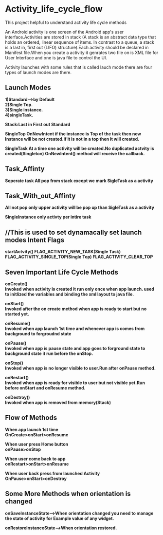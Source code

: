 # Activity_life_cycle_flow
This project helpful to understand activity life cycle methods

An Android activity is one screen of the Android app's user interface.Activities are stored in stack (A stack is an abstract data type that holds an ordered, linear sequence of items. In contrast to a queue, a stack is a last in, first out (LIFO) structure).Each activity should be declared in Manifest file.When you create a activity it genrates two file on is XML file for User Interface and one is java file to control the UI.

Activity launches with some rules that is called lauch mode there are four types of launch modes are there.

<B>Launch Modes<B>
-----------------------
1)Standard-->by Default<br>
2)Single Top.<br>
3)Single instance.<br>
4)singleTask.<br>
  
Stack:Last in First out
Standard


SingleTop
OnNewIntent 
if the instance is Top of the task then new Instance will be not created.if it is not in a top then it will created.

SingleTask
At a time one activity will be created.No duplicated actvity is created(Singleton)
OnNewIntent() method will receive the callback.

Task_Affinty
------------------
Seperate task  All pop from stack except we mark SigleTask as a activity


Task_With_out_Affinty
-------------------------
All not pop only upper activity will be pop up than SigleTask as a activity


SingleInstance
only activty per intire task
  
  
//This is used to set dynamacally set launch modes
Intent Flags
----------------
startActvity()
FLAG_ACTIVITY_NEW_TASK(Single Task)
FLAG_ACTIVITY_SINGLE_TOP(Single Top)
FLAG_ACTIVITY_CLEAR_TOP
  

<B>Seven Important Life Cycle Methods<B>
-------------------------------------------
onCreate()<br>Invoked when activity is created it run only once when app launch. used to initlized the variables and binding the xml layout to java file.<br>

onStart()<br>Invoked after the on create method when app is ready to start but no started yet.<b>

onResume()<br>Invoked when app launch 1st time and whenever app is comes from background to forgroudnd state<br>

onPause()<br>Invoked when app is pause state and app goes to forground state to background state it run before the onStop.<br>

onStop()<br>Invoked when app is no longer visible to user.Run after onPause method.<br>

onRestart()<br>Invoked when app is ready for visible to user but not visible yet.Run before onStart and onResume method.<br>

onDestroy()<br>Invoked when app is removed from memory(Stack)<br>

<B>Flow of Methods<B>
-----------------
When app launch 1st time<br>
OnCreate>onStart>onResume<br>

When user press Home button<br>
onPause>onStop

When user come back to app<br>
onRestart>onStart>onResume

When user back press from launched Activity<br>
OnPause>onStart>onDestroy
  
<B>Some More Methods when orientation is changed<B>
---------------------------
onSaveInstanceState-->When orientation changed you need to manage the state of activity for Example value of any widget.
  
onRestoreInstanceState-->When orientation restored. 
